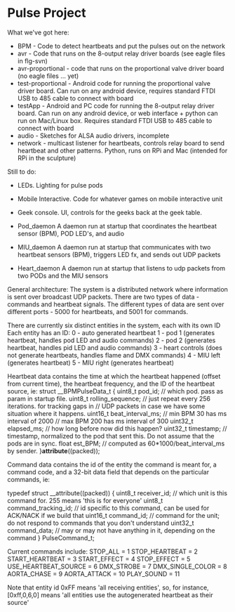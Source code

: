 # Pulse Project

What we've got here:

* BPM - Code to detect heartbeats and put the pulses out on the network<br>
* avr - Code that runs on the 8-output relay driver boards (see eagle files in flg-svn)<br>
* avr-proportional - code that runs on the proportional valve driver board (no eagle files ... yet)<br>
* test-proportional - Android code for running the proportional valve driver board. Can run on any android device, requires standard FTDI USB to 485 cable to connect with board<br>
* testApp - Android and PC code for running the 8-output relay driver board. Can run on any android device, or web interface + python can run on Mac/Linux box. Requires standard FTDI USB to 485 cable to connect with board
* audio - Sketches for ALSA audio drivers, incomplete<br>
* network - multicast listener for heartbeats, controls relay board to send heartbeat and other patterns. Python, runs on RPi and Mac (intended for RPi in the sculpture)<br>

Still to do:<br>
* LEDs. Lighting for pulse pods<br>
* Mobile Interactive. Code for whatever games on mobile interactive unit<br>
* Geek console. UI, controls for the geeks back at the geek table.<br>

* Pod_daemon    A daemon run at startup that coordinates the heartbeat sensor (BPM), POD LED's, and audio
* MIU_daemon    A daemon run at startup that communicates with two heartbeat sensors (BPM), triggers LED fx, and sends out UDP packets
* Heart_daemon  A daemon run at startup that listens to udp packets from two PODs and the MIU sensors

General architecture: The system is a distributed network where information is sent over broadcast UDP packets. There are two types of 
data - commands and heartbeat signals. The different types of data are sent over different ports - 5000 for heartbeats, and 5001 for commands.

There are currently six distinct entities in the system, each with its own ID Each entity has an ID:
0 - auto generated heartbeat
1 - pod 1 (generates heartbeat, handles pod LED and audio commands)
2 - pod 2 (generates heartbeat, handles pid LED and audio commands)
3 - heart controls (does not generate heartbeats, handles flame and DMX commands)
4 - MIU left  (generates heartbeat)
5 - MIU right (generates heartbeat)

Heartbeat data contains the time at which the heartbeat happened (offset from current time), the heartbeat frequency,
and the ID of the heartbeat source, ie:
struct __BPMPulseData_t {
    uint8_t  pod_id; // which pod. pass as param in startup file.
    uint8_t  rolling_sequence;
    // just repeat every 256 iterations. for tracking gaps in
    // UDP packets in case we have some situation where it happens.
    uint16_t beat_interval_ms;
    // min BPM 30 has ms interval of 2000
    // max BPM 200 has ms interval of 300
    uint32_t elapsed_ms; // how long before now did this happen?
    uint32_t timestamp;  // timestamp, normalized to the pod that sent this. Do not assume that the pods are in sync.
    float est_BPM; // computed as 60*1000/beat_interval_ms by sender.
}__attribute__((packed)); 
 

Command data contains the id of the entity the command is meant for, a command code, and a 32-bit data field that depends on 
the particular commands, ie:

typedef struct __attribute((packed)) {
    uint8_t  receiver_id;         // which unit is this command for. 255 means 'this is for everyone'
    uint8_t  command_tracking_id; // id specific to this command, can be used for ACK/NACK if we build that 
    uint16_t command_id;          // command for the unit; do not respond to commands that you don't understand
    uint32_t command_data;        // may or may not have anything in it, depending on the command
} PulseCommand_t;

Current commands include:
    STOP_ALL             = 1
    STOP_HEARTBEAT       = 2
    START_HEARTBEAT      = 3
    START_EFFECT         = 4
    STOP_EFFECT          = 5
    USE_HEARTBEAT_SOURCE = 6
    DMX_STROBE           = 7
    DMX_SINGLE_COLOR     = 8
    AORTA_CHASE          = 9
    AORTA_ATTACK         = 10
    PLAY_SOUND	         = 11

Note that entity id 0xFF means 'all receiving entities', so, for instance, [0xff,0,6,0] means 'all entities use the autogenerated 
heartbeat as their source'

